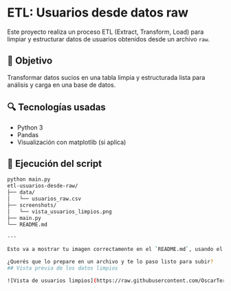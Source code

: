# ETL: Usuarios desde datos raw

Este proyecto realiza un proceso ETL (Extract, Transform, Load) para limpiar y estructurar datos de usuarios obtenidos desde un archivo `raw`.

## 📌 Objetivo

Transformar datos sucios en una tabla limpia y estructurada lista para análisis y carga en una base de datos.

## 🔍 Tecnologías usadas

- Python 3
- Pandas
- Visualización con matplotlib (si aplica)

## 🧪 Ejecución del script

```bash
python main.py
etl-usuarios-desde-raw/
├── data/
│   └── usuarios_raw.csv
├── screenshots/
│   └── vista_usuarios_limpios.png
├── main.py
└── README.md

---

Esto va a mostrar tu imagen correctamente en el `README.md`, usando el link **raw** que ya confirmaste que funciona.

¿Querés que lo prepare en un archivo y te lo paso listo para subir?
## Vista previa de los datos limpios

![Vista de usuarios limpios](https://raw.githubusercontent.com/OscarTerrazaF/etl-usuarios-desde-raw/master/screenshots/vista_usuarios_limpios.png)

